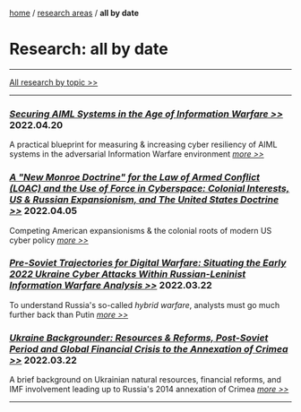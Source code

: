[home](https://cx7.dev/) / [research areas](https://cx7.dev/research/home.html) / **all by date**

# Research: all by date

-----

[All research by topic >>](https://cx7.dev/research/home.html)

-----

### *<a href="https://cx7.dev/technicals/Securing_AIML_Systems_in_IW_Cox.pdf" target="_blank" rel="noopener noreferrer">Securing AIML Systems in the Age of Information Warfare >> </a>* **2022.04.20**

A practical blueprint for measuring & increasing cyber resiliency of AIML systems in the adversarial Information Warfare environment 
*<a href="https://cx7.dev/technicals/Securing_AIML_Systems_in_IW_Cox.pdf" target="_blank" rel="noopener noreferrer">more >> </a>*

### [*A "New Monroe Doctrine" for the Law of Armed Conflict (LOAC) and the Use of Force in Cyberspace: Colonial Interests, US & Russian Expansionism, and The United States Doctrine >>*](https://cx7.dev/papers/2_New_Monroe_Doctrine_Cox.html) **2022.04.05**

Competing American expansionisms & the colonial roots of modern US cyber policy [*more >>*](https://cx7.dev/papers/2_New_Monroe_Doctrine_Cox.html)

### [*Pre-Soviet Trajectories for Digital Warfare: Situating the Early 2022 Ukraine Cyber Attacks Within Russian-Leninist Information Warfare Analysis >>*](https://cx7.dev/papers/1_PreSoviet_IW_Cox.html) **2022.03.22**

To understand Russia's so-called *hybrid warfare*, analysts must go much further back than Putin [*more >>*](https://cx7.dev/papers/1_PreSoviet_IW_Cox.html)


### [*Ukraine Backgrounder: Resources & Reforms, Post-Soviet Period and Global Financial Crisis to the Annexation of Crimea >>*](https://cx7.dev/backgrounders/1_Ukraine_Cox.html) **2022.03.22**

A brief background on Ukrainian natural resources, financial reforms, and IMF involvement leading up to Russia's 2014 annexation of Crimea [*more >>*](https://cx7.dev/backgrounders/1_Ukraine_Cox.html)

-------
